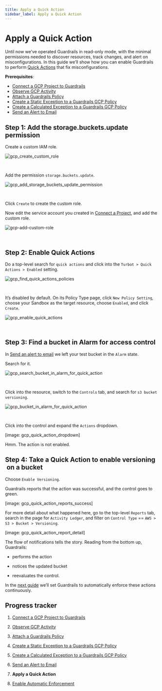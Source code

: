 ```yaml
---
title: Apply a Quick Action
sidebar_label: Apply a Quick Action
---
```



# Apply a Quick Action


Until now we’ve operated Guardrails in read-only mode, with the minimal permissions needed to discover resources, track changes, and alert on misconfigurations. In this guide we’ll show how you can enable Guardrails to perform [Quick Actions](/guardrails/docs/guides/quick-actions) that fix misconfigurations.

**Prerequisites**:

- [Connect a GCP Project to Guardrails](/guardrails/docs/getting-started/getting-started-gcp/connect-a-project/)
- [Observe GCP Activity](/guardrails/docs/getting-started/getting-started-gcp/observe-gcp-activity/)
- [Attach a Guardrails Policy](/guardrails/docs/getting-started/getting-started-gcp/attach-a-policy/)
- [Create a Static Exception to a Guardrails GCP Policy](/guardrails/docs/getting-started/getting-started-gcp/create-static-exception/)
- [Create a Calculated Exception to a Guardrails GCP Policy](/guardrails/docs/getting-started/getting-started-gcp/create-calculated-exception/)
- [Send an Alert to Email](/guardrails/docs/getting-started/getting-started-gcp/send-alert-to-email/)


## Step 1: Add the storage.buckets.update permission

Create a custom IAM role.
<p><img alt="gcp_create_custom_role" src="/images/docs/guardrails/getting-started/getting-started-gcp/apply-quick-action/gcp-create-custom-role.png"/></p><br/>

Add the permission `storage.buckets.update`.
<p><img alt="gcp_add_storage_buckets_update_permission" src="/images/docs/guardrails/getting-started/getting-started-gcp/apply-quick-action/gcp-add-storage-buckets-update-permission.png"/></p><br/>

Click `Create` to create the custom role.

Now edit the service account you created in [Connect a Project](/guardrails/docs/getting-started/getting-started-gcp/connect-a-project), and add the custom role.
<p><img alt="gcp-add-custom-role" src="/images/docs/guardrails/getting-started/getting-started-gcp/apply-quick-action/gcp-add-custom-role.png"/></p><br/>

## Step 2: Enable Quick Actions

Do a top-level search for `quick actions` and click into the `Turbot > Quick Actions > Enabled` setting.
<p><img alt="gcp_find_quick_actions_policies" src="/images/docs/guardrails/getting-started/getting-started-gcp/apply-quick-action/gcp-find-quick-actions-policies.png"/></p><br/>

It’s disabled by default. On its Policy Type page, click `New Policy Setting`, choose your Sandbox as the target resource, choose `Enabled`, and click `Create`.
<p><img alt="gcp_enable_quick_actions" src="/images/docs/guardrails/getting-started/getting-started-gcp/apply-quick-action/gcp-enable-quick-actions.png"/></p><br/>

## Step 3: Find a bucket in Alarm for access control


In [Send an alert to email]( /guardrails/docs/getting-started/getting-started-gcp/send-alert-to-email) we left your test bucket in the `Alarm` state.

Search for it.
<p><img alt="gcp_search_bucket_in_alarm_for_quick_action" src="/images/docs/guardrails/getting-started/getting-started-gcp/apply-quick-action/gcp-search-bucket-in-alarm-for-quick-action.png"/></p><br/>

Click into the resource, switch to the `Controls` tab, and search for `s3 bucket versioning`.
<p><img alt="gcp_bucket_in_alarm_for_quick_action" src="/images/docs/guardrails/getting-started/getting-started-gcp/apply-quick-action/gcp-bucket-in-alarm-for-quick-action.png"/></p><br/>



Click into the control and expand the `Actions` dropdown.

[image: gcp_quick_action_dropdown]



Hmm. The action is not enabled.

## Step 4: Take a Quick Action to enable versioning  on a bucket

Choose `Enable Versioning`.


Guardrails reports that the action was successful, and the control goes to green.

[image: gcp_quick_action_reports_success]


For more detail about what happened here, go to the top-level `Reports` tab, search in the page for `Activity Ledger`, and filter on `Control Type` == `AWS > S3 > Bucket > Versioning`.

[image: gcp_quick_action_report_detail]



The flow of notifications tells the story. Reading from the bottom up, Guardrails:

- performs the action

- notices the updated bucket

- reevaluates the control.

In the [next guide](/guardrails/docs/getting-started/getting-started-gcp/enable-enforcement) we’ll set Guardrails to automatically enforce these actions continuously.









## Progress tracker

1. [Connect a GCP Project to Guardrails](/guardrails/docs/getting-started/getting-started-gcp/connect-a-project/)

2. [Observe GCP Activity](/guardrails/docs/getting-started/getting-started-gcp/observe-gcp-activity/)

3. [Attach a Guardrails Policy](/guardrails/docs/getting-started/getting-started-gcp/attach-a-policy/)

4. [Create a Static Exception to a Guardrails GCP Policy](/guardrails/docs/getting-started/getting-started-gcp/create-static-exception/)

5. [Create a Calculated Exception to a Guardrails GCP Policy](/guardrails/docs/getting-started/getting-started-gcp/create-calculated-exception/)

6. [Send an Alert to Email](/guardrails/docs/getting-started/getting-started-gcp/send-alert-to-email/)

7. **Apply a Quick Action**

8. [Enable Automatic Enforcement](/guardrails/docs/getting-started/getting-started-gcp/enable-enforcement/)
